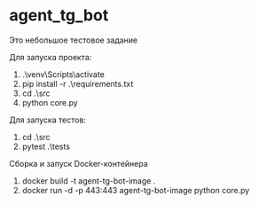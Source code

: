 # agent_tg_bot
Это небольшое тестовое задание

Для запуска проекта:
1) .\venv\Scripts\activate
2) pip install -r .\requirements.txt
3) cd .\src
4) python core.py

Для запуска тестов:
1) cd .\src
2) pytest .\tests

Сборка и запуск Docker-контейнера
1) docker build -t agent-tg-bot-image .
2) docker run -d -p 443:443 agent-tg-bot-image python core.py

